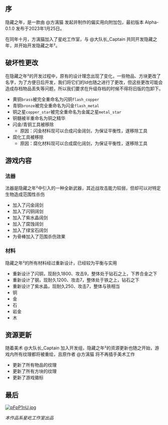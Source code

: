 ## 序

隐藏之年，是一款由 @方漓猫 发起并制作的偏实用向附加包，最初版本 Alpha-0.1.0 发布于2023年1月25日。

在同年十月，方漓猫加入了星屹工作室，与 @大队长_Captain 共同开发隐藏之年，并开始开发隐藏之年²。

## 破坏性更改

在隐藏之年²的开发过程中，原有的设计理念出现了变化，一些物品、方块更改了名字，为了方便日后开发，我们将它们的Id也随之进行了更改，但这些更改可能会造成存档物品丢失等问题，所以我们要求在升级存档的时候不得将旧版的包卸下。

- 黄铜`brass`被完全重命名为闪铜`flash_copper`
- 青铜`bronze`被完全重命名为闪金`flash_metal`
- 铜之星`copper_star`被完全重命名为金属之星`metal_star`
- 铜髓被半重命名为铜之精华
- 闪金/青铜工具被移除
  - 原因：闪金材料现可以合成闪金阔剑，为保证平衡性，遂移除工具
- 腐化工具被移除
  - 原因：腐化材料现可以合成腐化阔剑，为保证平衡性，遂移除工具

## 游戏内容

### 法器

法器是隐藏之年²中引入的一种全新武器，其近战攻击能力较弱，但却可以对特定生物造成范围性杀伤

- 加入了闪金阔剑
- 加入了闪铜阔剑
- 加入了紫水晶阔剑
- 加入了腐蚀阔剑
- 加入了绿宝石阔剑
- 为骨棒加入了范围杀伤效果

### 材料

隐藏之年²的所有材料经过重新设计，已经较为平衡与实用

* 重新设计了闪铜，现耐久1800、攻击9，整体处于钻石之上，下界合金之下
* 重新设计了钢，现耐久1200、攻击7，整体处于铁之上，钻石之下
* 重新设计了紫水晶，现耐久250、攻击7，整体与铁相当
* 铜
* 金
* 石
* 岩金
* 木

## 资源更新

随着美术 @大队长_Captain 加入开发组，隐藏之年²的资源更新也随之开始，游戏内所有纹理都将被重绘，且原作者 @方漓猫 将不再插手美术工作

* 更新了所有物品的纹理
* 更新了所有方块的纹理
* 更新了游戏徽标

## 最后

[![pFpP1nU.jpg](https://s11.ax1x.com/2024/01/08/pFpP1nU.jpg)](https://imgse.com/i/pFpP1nU)

*本作品系星屹工作室出品*
